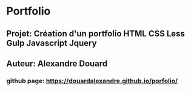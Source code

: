 
# Portfolio
## Projet: Création d'un portfolio HTML CSS Less Gulp Javascript Jquery
## Auteur: Alexandre Douard

### github page: https://douardalexandre.github.io/porfolio/




